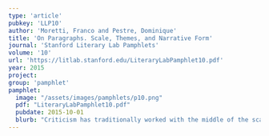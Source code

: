 ```yaml
---
type: 'article'
pubkey: 'LLP10'
author: 'Moretti, Franco and Pestre, Dominique'
title: 'On Paragraphs. Scale, Themes, and Narrative Form'
journal: 'Stanford Literary Lab Pamphlets'
volume: '10'
url: 'https://litlab.stanford.edu/LiteraryLabPamphlet10.pdf'
year: 2015
project:
group: 'pamphlet'
pamphlet:
  image: "/assets/images/pamphlets/p10.png"
  pdf: "LiteraryLabPamphlet10.pdf"
  pubdate: 2015-10-01
  blurb: "Criticism has traditionally worked with the middle of the scale: a text, a scene, a stanza, an episode, an excerpt… An anthropocentric scale, where readers are truly “the measure of things”. But the digital humanities, Alan Liu has written, have changed the coordinates of our work, by “focusing on microlevel linguistic features […] that map directly over macrolevel phenomena.” Exactly. And how does one study literature, in this new situation?"
---
```

